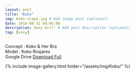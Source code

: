 ```yaml
---
layout: post
title: "Koko"
img: Koko-xtapo.jpg # Add image post (optional)
date: 2018-08-31 08:05:00
description: Sexy Girl! # Add post description (optional)
tag: [sexy]
---
```

Concept : Koko & Her Bra  
Model : Koko Rosjares  
Google Drive [Download Full](http://gestyy.com/e0GHKQ)    

{% include image-gallery.html folder="/assets/img/Koko/" %}
